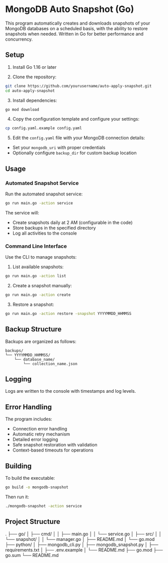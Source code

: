 # MongoDB Auto Snapshot (Go)

This program automatically creates and downloads snapshots of your MongoDB databases on a scheduled basis, with the ability to restore snapshots when needed. Written in Go for better performance and concurrency.

## Setup

1. Install Go 1.16 or later

2. Clone the repository:
```bash
git clone https://github.com/yourusername/auto-apply-snapshot.git
cd auto-apply-snapshot
```

3. Install dependencies:
```bash
go mod download
```

4. Copy the configuration template and configure your settings:
```bash
cp config.yaml.example config.yaml
```

5. Edit the `config.yaml` file with your MongoDB connection details:
- Set your `mongodb_uri` with proper credentials
- Optionally configure `backup_dir` for custom backup location

## Usage

### Automated Snapshot Service

Run the automated snapshot service:
```bash
go run main.go -action service
```

The service will:
- Create snapshots daily at 2 AM (configurable in the code)
- Store backups in the specified directory
- Log all activities to the console

### Command Line Interface

Use the CLI to manage snapshots:

1. List available snapshots:
```bash
go run main.go -action list
```

2. Create a snapshot manually:
```bash
go run main.go -action create
```

3. Restore a snapshot:
```bash
go run main.go -action restore -snapshot YYYYMMDD_HHMMSS
```

## Backup Structure

Backups are organized as follows:
```
backups/
└── YYYYMMDD_HHMMSS/
    └── database_name/
        └── collection_name.json
```

## Logging

Logs are written to the console with timestamps and log levels.

## Error Handling

The program includes:
- Connection error handling
- Automatic retry mechanism
- Detailed error logging
- Safe snapshot restoration with validation
- Context-based timeouts for operations

## Building

To build the executable:
```bash
go build -o mongodb-snapshot
```

Then run it:
```bash
./mongodb-snapshot -action service
```

## Project Structure
   .
   ├── go/
   │   ├── cmd/
   │   │   ├── main.go
   │   │   └── service.go
   │   ├── src/
   │   │   └── snapshot/
   │   │       └── manager.go
   │   ├── README.md
   │   └── go.mod
   ├── python/
   │   ├── mongodb_cli.py
   │   ├── mongodb_snapshot.py
   │   ├── requirements.txt
   │   ├── .env.example
   │   └── README.md
   ├── go.mod
   ├── go.sum
   └── README.md